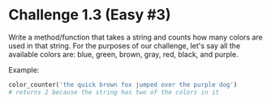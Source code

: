 # Challenge 1.3 (Easy #3)
Write a method/function that takes a string and counts how many colors are used in that string. For the purposes of our challenge, let's say all the available colors are: blue, green, brown, gray, red, black, and purple.

Example: 
```python
color_counter('the quick brown fox jumped over the purple dog') 
# returns 2 because the string has two of the colors in it
```
